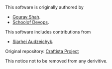 This software is originally authored by   
  * [Gourav Shah](https://www.linkedin.com/in/gouravshah).  
  * [Schoolof Devops](https://schoolofdevops.com/).

This software includes contributions from 

  * [Siarhei Audzeichyk]().


Original repository: [Craftista Project](https://github.com/craftista)

This notice not to be removed from any derivitive. 
